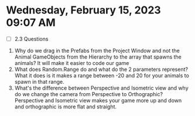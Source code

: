 # Wednesday, February 15, 2023 09:07 AM
- [ ] 2.3 Questions

1. Why do we drag in the Prefabs from the Project Window and not the Animal GameObjects from the Hierarchy to the array that spawns the animals? 
It will make it easier to code our game
2. What does Random.Range do and what do the 2 parameters represent?
What it does is it makes a range between -20 and 20 for your animals to spawn in that range.
3. What's the difference between Perspective and Isometric view and why do we change the camera from Perspective to Orthographic?
Perspective and Isometric view makes your game more up and down and orthographic is more flat and straight.
